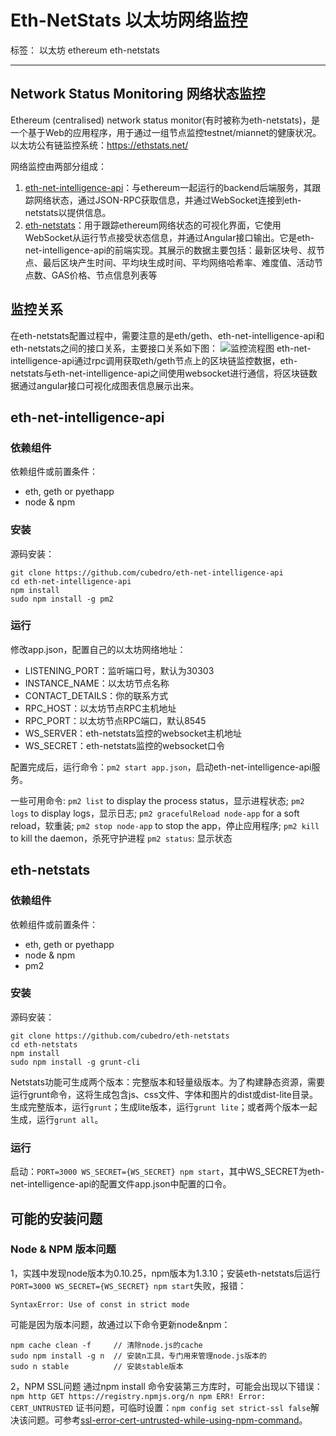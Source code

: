 # Eth-NetStats 以太坊网络监控

标签： 以太坊 ethereum eth-netstats

---

## Network Status Monitoring 网络状态监控
 Ethereum (centralised) network status monitor(有时被称为eth-netstats)，是一个基于Web的应用程序，用于通过一组节点监控testnet/miannet的健康状况。
 以太坊公有链监控系统：https://ethstats.net/
 
网络监控由两部分组成：
 1. [eth-net-intelligence-api][1]：与ethereum一起运行的backend后端服务，其跟踪网络状态，通过JSON-RPC获取信息，并通过WebSocket连接到eth-netstats以提供信息。
 2. [eth-netstats][2]：用于跟踪ethereum网络状态的可视化界面，它使用WebSocket从运行节点接受状态信息，并通过Angular接口输出。它是eth-net-intelligence-api的前端实现。其展示的数据主要包括：最新区块号、叔节点、最后区块产生时间、平均块生成时间、平均网络哈希率、难度值、活动节点数、GAS价格、节点信息列表等

## 监控关系
在eth-netstats配置过程中，需要注意的是eth/geth、eth-net-intelligence-api和eth-netstats之间的接口关系，主要接口关系如下图：
![监控流程图][3]
eth-net-intelligence-api通过rpc调用获取eth/geth节点上的区块链监控数据，eth-netstats与eth-net-intelligence-api之间使用websocket进行通信，将区块链数据通过angular接口可视化成图表信息展示出来。

## eth-net-intelligence-api
### 依赖组件
依赖组件或前置条件：

 - eth, geth or pyethapp 
 - node & npm

### 安装
源码安装：

    git clone https://github.com/cubedro/eth-net-intelligence-api
    cd eth-net-intelligence-api
    npm install
    sudo npm install -g pm2

### 运行
修改app.json，配置自己的以太坊网络地址：

 - LISTENING_PORT：监听端口号，默认为30303
 - INSTANCE_NAME：以太坊节点名称 
 - CONTACT_DETAILS：你的联系方式
 - RPC_HOST：以太坊节点RPC主机地址
 - RPC_PORT：以太坊节点RPC端口，默认8545
 - WS_SERVER：eth-netstats监控的websocket主机地址
 - WS_SECRET：eth-netstats监控的websocket口令
 
配置完成后，运行命令：`pm2 start app.json`，启动eth-net-intelligence-api服务。

一些可用命令:
`pm2 list` to display the process status，显示进程状态;
`pm2 logs` to display logs，显示日志;
`pm2 gracefulReload node-app` for a soft reload，软重装;
`pm2 stop node-app` to stop the app，停止应用程序;
`pm2 kill` to kill the daemon，杀死守护进程
`pm2 status`: 显示状态

  
## eth-netstats
### 依赖组件
依赖组件或前置条件：

 - eth, geth or pyethapp 
 - node & npm
 - pm2

### 安装
源码安装：

    git clone https://github.com/cubedro/eth-netstats
    cd eth-netstats
    npm install
    sudo npm install -g grunt-cli

Netstats功能可生成两个版本：完整版本和轻量级版本。为了构建静态资源，需要运行grunt命令，这将生成包含js、css文件、字体和图片的dist或dist-lite目录。
生成完整版本，运行`grunt`；生成lite版本，运行`grunt lite`；或者两个版本一起生成，运行`grunt all`。

### 运行
启动：`PORT=3000 WS_SECRET={WS_SECRET} npm start`，其中WS_SECRET为eth-net-intelligence-api的配置文件app.json中配置的口令。
 

## 可能的安装问题
### Node & NPM 版本问题
1，实践中发现node版本为0.10.25，npm版本为1.3.10；安装eth-netstats后运行`PORT=3000 WS_SECRET={WS_SECRET} npm start`失败，报错：

    SyntaxError: Use of const in strict mode

可能是因为版本问题，故通过以下命令更新node&npm：

    npm cache clean -f     // 清除node.js的cache
    sudo npm install -g n  // 安装n工具，专门用来管理node.js版本的
    sudo n stable          // 安装stable版本

2，NPM SSL问题
通过npm install 命令安装第三方库时，可能会出现以下错误：
`npm http GET https://registry.npmjs.org/n
npm ERR! Error: CERT_UNTRUSTED`
证书问题，可临时设置：`npm config set strict-ssl false`解决该问题。可参考[ssl-error-cert-untrusted-while-using-npm-command][4]。


  [1]: https://github.com/cubedro/eth-net-intelligence-api
  [2]: https://github.com/cubedro/eth-netstats
  [3]: http://mmbiz.qpic.cn/mmbiz/0UraoBrX9mlFlCsiaWs30kxdV5mYeicATaiaHWKcJvib9u62zHCAaKoHZRoRxkLkthL9ApCNrqicbhMgNp0XlcYhbKg/640?wx_fmt=png&tp=webp&wxfrom=5&wx_lazy=1
  [4]: https://stackoverflow.com/questions/21855035/ssl-error-cert-untrusted-while-using-npm-command

